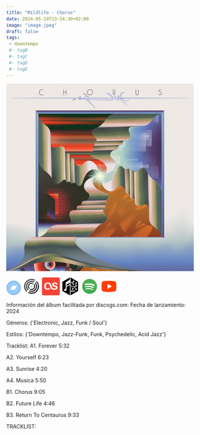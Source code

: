 ```yaml
---
title: "Mildlife - Chorus"
date: 2024-05-24T23:54:30+02:00
image: "image.jpeg"
draft: false
tags:
 - downtempo
 #- tagB
 #- tagC
 #- tagD
 #- tagE
---
```

![cover](image.jpeg (Mildlife - Chorus))
 
[![bandcamp](../links/svg/bandcamp.png (bandcamp))](https://mildlife.bandcamp.com/album/chorus)
[![discogs](../links/svg/discogs.png (discogs))](https://www.discogs.com/master/3410902)
[![lastfm](../links/svg/lastfm.png (lastfm))]()
[![musicbrainz](../links/svg/musicbrainz.png (musicbrainz))](https://musicbrainz.org/release/9b3bbca0-35e5-4f4d-af0a-80627e937eea)
[![spotify](../links/svg/spotify.png (putify))](https://open.spotify.com/album/61vxUvosI96p5brDcwJpUS)
[![youtube](../links/svg/youtube.png (youtube))](https://www.youtube.com/playlist?list=PLi3N1MxEaSZo6_2zbhL8OeDV4PSa97171)
 
Información del álbum facilitada por discogs.com:
Fecha de lanzamiento: 2024

Géneros: {'Electronic, Jazz, Funk / Soul'}

Estilos: {'Downtempo, Jazz-Funk, Funk, Psychedelic, Acid Jazz'}

Tracklist:
  A1. Forever    5:32

  A2. Yourself    6:23

  A3. Sunrise    4:20

  A4. Musica    5:50

  B1. Chorus    9:05

  B2. Future Life    4:46

  B3. Return To Centaurus    9:33

TRACKLIST:

